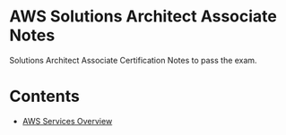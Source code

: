 # AWS Solutions Architect Associate Notes
Solutions Architect Associate Certification Notes to pass the exam.

# Contents 
- [AWS Services Overview](Notes/AWS_Services_Overview.md)
